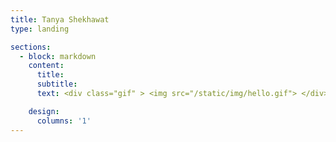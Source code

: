 ```yaml
---
title: Tanya Shekhawat
type: landing

sections:
  - block: markdown
    content:
      title: 
      subtitle: 
      text: <div class="gif" > <img src="/static/img/hello.gif"> </div>

    design:
      columns: '1'
---
```

